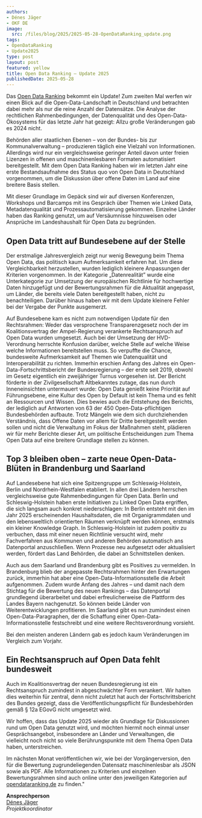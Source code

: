 ```yaml
---
authors:
- Dénes Jäger
- OKF DE
image:
  src: /files/blog/2025/2025-05-28-OpenDataRanking_update.png
tags:
- OpenDataRanking
- Update2025
type: post
layout: post
featured: yellow
title: Open Data Ranking – Update 2025
publishedDate: 2025-05-28
---
```


Das [Open Data Ranking](https://opendataranking.de/) bekommt ein Update! Zum zweiten Mal werfen wir einen Blick auf die Open-Data-Landschaft in Deutschland und betrachten dabei mehr als nur die reine Anzahl der Datensätze. Die Analyse der rechtlichen Rahmenbedingungen, der Datenqualität und des Open-Data-Ökosystems für das letzte Jahr hat gezeigt: Allzu große Veränderungen gab es 2024 nicht.

Behörden aller staatlichen Ebenen – von der Bundes- bis zur Kommunalverwaltung – produzieren täglich eine Vielzahl von Informationen. Allerdings wird nur ein vergleichsweise geringer Anteil davon unter freien Lizenzen in offenen und maschinenlesbaren Formaten automatisiert bereitgestellt. Mit dem Open Data Ranking haben wir im letzten Jahr eine erste Bestandsaufnahme des Status quo von Open Data in Deutschland vorgenommen, um die Diskussion über offene Daten im Land auf eine breitere Basis stellen.

Mit dieser Grundlage im Gepäck sind wir auf diversen Konferenzen, Workshops und Barcamps mit ins Gespräch über Themen wie Linked Data, Metadatenqualität und Prozessautomatisierung gekommen. Einzelne Länder haben das Ranking genutzt, um auf Versäumnisse hinzuweisen oder Ansprüche im Landeshaushalt für Open Data zu begründen. 

## Open Data tritt auf Bundesebene auf der Stelle

Der erstmalige Jahresvergleich zeigt nur wenig Bewegung beim Thema Open Data, das politisch kaum Aufmerksamkeit erfahren hat. Um diese Vergleichbarkeit herzustellen, wurden lediglich kleinere Anpassungen der Kriterien vorgenommen. In der Kategorie „Datenrealität” wurde eine Unterkategorie zur Umsetzung der europäischen Richtlinie für hochwertige Daten hinzugefügt und der Bewertungsrahmen für die Aktualität angepasst, um Länder, die bereits viele Daten bereitgestellt haben, nicht zu benachteiligen. Darüber hinaus haben wir mit dem Update kleinere Fehler bei der Vergabe der Punkte ausgemerzt.

Auf Bundesebene kam es nicht zum notwendigen Update für den Rechtsrahmen: Weder das versprochene Transparenzgesetz noch der im Koalitionsvertrag der Ampel-Regierung verankerte Rechtsanspruch auf Open Data wurden umgesetzt. Auch bei der Umsetzung der HVD-Verordnung herrschte Konfusion darüber, welche Stelle auf welche Weise welche Informationen bereitstellen muss. So verpuffte die Chance, bundesweite Aufmerksamkeit auf Themen wie Datenqualität und Interoperabilität zu richten. Immerhin erschien Anfang des Jahres ein Open-Data-Fortschrittsbericht der Bundesregierung – der erste seit 2019, obwohl im Gesetz eigentlich ein zweijähriger Turnus vorgesehen ist. Der Bericht förderte in der Zivilgesellschaft Altbekanntes zutage, das nun durch Inneneinsichten untermauert wurde: Open Data genießt keine Priorität auf Führungsebene, eine Kultur des Open by Default ist kein Thema und es fehlt an Ressourcen und Wissen. Dies bewies auch die Entstehung des Berichts, der lediglich auf Antworten von 63 der 450 Open-Data-pflichtigen Bundesbehörden aufbaute. Trotz Mängeln wie dem sich durchziehenden Verständnis, dass Offene Daten vor allem für Dritte bereitgestellt werden sollen und nicht die Verwaltung im Fokus der Maßnahmen steht, plädieren wir für mehr Berichte dieser Art, um politische Entscheidungen zum Thema Open Data auf eine breitere Grundlage stellen zu können.

## Top 3 bleiben oben – zarte neue Open-Data-Blüten in Brandenburg und Saarland

Auf Landesebene hat sich eine Spitzengruppe um Schleswig-Holstein, Berlin und Nordrhein-Westfalen etabliert. In allen drei Ländern herrschen vergleichsweise gute Rahmenbedingungen für Open Data. Berlin und Schleswig-Holstein haben erste Initiativen zu Linked Open Data ergriffen, die sich langsam auch konkret niederschlagen: In Berlin entsteht mit den im Jahr 2025 erscheinenden Haushaltsdaten, die mit Organigrammdaten und den lebensweltlich orientierten Räumen verknüpft werden können, erstmals ein kleiner Knowledge Graph. In Schleswig-Holstein ist zudem positiv zu verbuchen, dass mit einer neuen Richtlinie versucht wird, mehr Fachverfahren aus Kommunen und anderen Behörden automatisch ans Datenportal anzuschließen. Wenn Prozesse neu aufgesetzt oder aktualisiert werden, fördert das Land Behörden, die dabei an Schnittstellen denken.

Auch aus dem Saarland und Brandenburg gibt es Positives zu vermelden. In Brandenburg blieb der angepasste Rechtsrahmen hinter den Erwartungen zurück, immerhin hat aber eine Open-Data-Informationsstelle die Arbeit aufgenommen. Zudem wurde Anfang des Jahres – und damit nach dem Stichtag für die Bewertung des neuen Rankings – das Datenportal grundlegend überarbeitet und dabei erfreulicherweise die Plattform des Landes Bayern nachgenutzt. So können beide Länder von Weiterentwicklungen profitieren. Im Saarland gibt es nun zumindest einen Open-Data-Paragraphen, der die Schaffung einer Open-Data-Informationsstelle festschreibt und eine weitere Rechtsverordnung vorsieht.

Bei den meisten anderen Ländern gab es jedoch kaum Veränderungen im Vergleich zum Vorjahr.

## Ein Rechtsanspruch auf Open Data fehlt bundesweit

Auch im Koalitionsvertrag der neuen Bundesregierung ist ein Rechtsanspruch zumindest in abgeschwächter Form verankert. Wir halten dies weiterhin für zentral, denn nicht zuletzt hat auch der Fortschrittsbericht des Bundes gezeigt, dass die Veröffentlichungspflicht für Bundesbehörden gemäß § 12a EGovG nicht umgesetzt wird.

Wir hoffen, dass das Update 2025 wieder als Grundlage für Diskussionen rund um Open Data genutzt wird, und möchten hiermit noch einmal unser Gesprächsangebot, insbesondere an Länder und Verwaltungen, die vielleicht noch nicht so viele Berührungspunkte mit dem Thema Open Data haben, unterstreichen.

Im nächsten Monat veröffentlichen wir, wie bei der Vorgängerversion, den für die Bewertung zugrundeliegenden Datensatz maschinenlesbar als JSON sowie als PDF. Alle Informationen zu Kriterien und einzelnen Bewertungsrahmen sind auch online unter den jeweiligen Kategorien auf [opendataranking.de](https://opendataranking.de/) zu finden."

**Ansprechperson**<br>
[Dénes Jäger](mailto:denes.jaeger@okfn.de)<br>
*Projektkoordinator*
